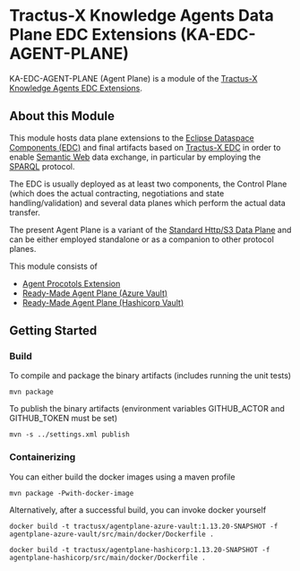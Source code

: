 <!--
 * Copyright (c) 2022,2024 Contributors to the Eclipse Foundation
 *
 * See the NOTICE file(s) distributed with this work for additional
 * information regarding copyright ownership.
 *
 * This program and the accompanying materials are made available under the
 * terms of the Apache License, Version 2.0 which is available at
 * https://www.apache.org/licenses/LICENSE-2.0.
 *
 * Unless required by applicable law or agreed to in writing, software
 * distributed under the License is distributed on an "AS IS" BASIS, WITHOUT
 * WARRANTIES OR CONDITIONS OF ANY KIND, either express or implied. See the
 * License for the specific language governing permissions and limitations
 * under the License.
 *
 * SPDX-License-Identifier: Apache-2.0
-->

# Tractus-X Knowledge Agents Data Plane EDC Extensions (KA-EDC-AGENT-PLANE)

KA-EDC-AGENT-PLANE (Agent Plane) is a module of the [Tractus-X Knowledge Agents EDC Extensions](../README.md).

## About this Module

This module hosts data plane extensions to the [Eclipse Dataspace Components (EDC)](https://github.com/eclipse-edc/Connector) and final artifacts based on [Tractus-X EDC](https://github.com/eclipse-tractusx/tractusx-edc) 
in order to enable [Semantic Web](https://www.w3.org/standards/semanticweb/) data exchange, in particular by employing 
the [SPARQL](https://www.w3.org/TR/sparql11-query/) protocol.

The EDC is usually deployed as at least two components, the Control Plane (which does the actual contracting, negotiations and state handling/validation) and several data planes
which perform the actual data transfer. 

The present Agent Plane is a variant of the [Standard Http/S3 Data Plane](https://github.com/eclipse-tractusx/tractusx-edc/tree/main/edc-dataplane) 
and can be either employed standalone or as a companion to other protocol planes.

This module consists of

- [Agent Procotols Extension](agent-plane-protocol)
- [Ready-Made Agent Plane (Azure Vault)](agentplane-azure-vault)
- [Ready-Made Agent Plane (Hashicorp Vault)](agentplane-hashicorp)

## Getting Started

### Build

To compile and package the binary artifacts (includes running the unit tests)

```shell
mvn package 
```

To publish the binary artifacts (environment variables GITHUB_ACTOR and GITHUB_TOKEN must be set)

```shell
mvn -s ../settings.xml publish
```

### Containerizing

You can either build the docker images using a maven profile

```shell
mvn package -Pwith-docker-image
```

Alternatively, after a successful build, you can invoke docker yourself 

```console
docker build -t tractusx/agentplane-azure-vault:1.13.20-SNAPSHOT -f agentplane-azure-vault/src/main/docker/Dockerfile .
```

```console
docker build -t tractusx/agentplane-hashicorp:1.13.20-SNAPSHOT -f agentplane-hashicorp/src/main/docker/Dockerfile .
```

